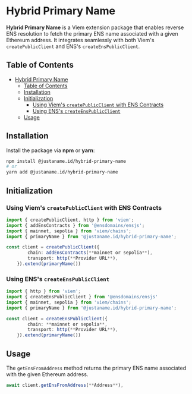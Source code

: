 # Hybrid Primary Name

**Hybrid Primary Name** is a Viem extension package that enables reverse ENS resolution to fetch the primary ENS name associated with a given Ethereum address. It integrates seamlessly with both Viem's `createPublicClient` and ENS's `createEnsPublicClient`.

## Table of Contents

- [Hybrid Primary Name](#hybrid-primary-name)
  - [Table of Contents](#table-of-contents)
  - [Installation](#installation)
  - [Initialization](#initialization)
    - [Using Viem's `createPublicClient` with ENS Contracts](#using-viems-createpublicclient-with-ens-contracts)
    - [Using ENS's `createEnsPublicClient`](#using-enss-createenspublicclient)
  - [Usage](#usage)

## Installation

Install the package via **npm** or **yarn**:

```bash
npm install @justaname.id/hybrid-primary-name
# or
yarn add @justaname.id/hybrid-primary-name
```

## Initialization

### Using Viem's `createPublicClient` with ENS Contracts

```typescript
import { createPublicClient, http } from 'viem';
import { addEnsContracts } from '@ensdomains/ensjs';
import { mainnet, sepolia } from 'viem/chains';
import { primaryName } from '@justaname.id/hybrid-primary-name';

const client = createPublicClient({
        chain: addEnsContracts(**mainnet or sepolia**),
        transport: http(**Provider URL**),
    }).extend(primaryName())
```

### Using ENS's `createEnsPublicClient`

```typescript
import { http } from 'viem';
import { createEnsPublicClient } from '@ensdomains/ensjs'
import { mainnet, sepolia } from 'viem/chains';
import { primaryName } from '@justaname.id/hybrid-primary-name';

const client = createEnsPublicClient({
        chain: **mainnet or sepolia**,
        transport: http(**Provider URL**),
    }).extend(primaryName())
```

## Usage

The `getEnsFromAddress` method returns the primary ENS name associated with the given Ethereum address.

```typescript
await client.getEnsFromAddress(**Address**),
```
